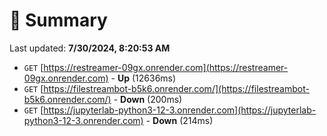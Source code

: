 # 📖 Summary
Last updated: **7/30/2024, 8:20:53 AM**

- `GET` [https://restreamer-09gx.onrender.com](https://restreamer-09gx.onrender.com) - **Up** (12636ms)
- `GET` [https://filestreambot-b5k6.onrender.com/](https://filestreambot-b5k6.onrender.com/) - **Down** (200ms)
- `GET` [https://jupyterlab-python3-12-3.onrender.com](https://jupyterlab-python3-12-3.onrender.com) - **Down** (214ms)
